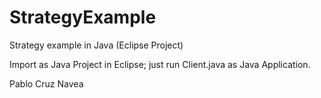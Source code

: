 # StrategyExample
Strategy example in Java (Eclipse Project)

Import as Java Project in Eclipse; just run Client.java as Java Application.

Pablo Cruz Navea
